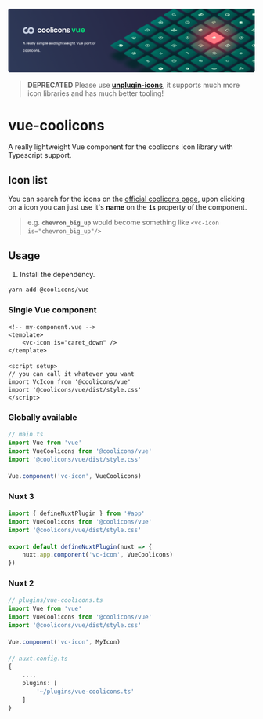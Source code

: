 ![](./public/banner.png)

> **DEPRECATED**
Please use **[unplugin-icons](https://github.com/antfu/unplugin-icons)**, it supports much more icon libraries and has much better tooling!

# vue-coolicons
A really lightweight Vue component for the coolicons icon library with Typescript support.

## Icon list
You can search for the icons on the [official coolicons
page](https://coolicons.cool/), upon clicking on a icon you can just use it's
**name** on the **`is`** property of the component.
> e.g. **`chevron_big_up`** would become something like `<vc-icon
> is="chevron_big_up"/>`

## Usage
1. Install the dependency.
```bash
yarn add @coolicons/vue
```
### Single Vue component
```vue
<!-- my-component.vue -->
<template>
    <vc-icon is="caret_down" />
</template>

<script setup>
// you can call it whatever you want
import VcIcon from '@coolicons/vue'
import '@coolicons/vue/dist/style.css'
</script>
```

### Globally available
```ts
// main.ts
import Vue from 'vue'
import VueCoolicons from '@coolicons/vue'
import '@coolicons/vue/dist/style.css'

Vue.component('vc-icon', VueCoolicons)
```

### Nuxt 3
```ts
import { defineNuxtPlugin } from '#app'
import VueCoolicons from '@coolicons/vue'
import '@coolicons/vue/dist/style.css' 

export default defineNuxtPlugin(nuxt => {
    nuxt.app.component('vc-icon', VueCoolicons)
})
```

### Nuxt 2
```ts
// plugins/vue-coolicons.ts
import Vue from 'vue'
import VueCoolicons from '@coolicons/vue'
import '@coolicons/vue/dist/style.css'

Vue.component('vc-icon', MyIcon)

// nuxt.config.ts
{
    ...,
    plugins: [
        '~/plugins/vue-coolicons.ts'
    ]
}
```

